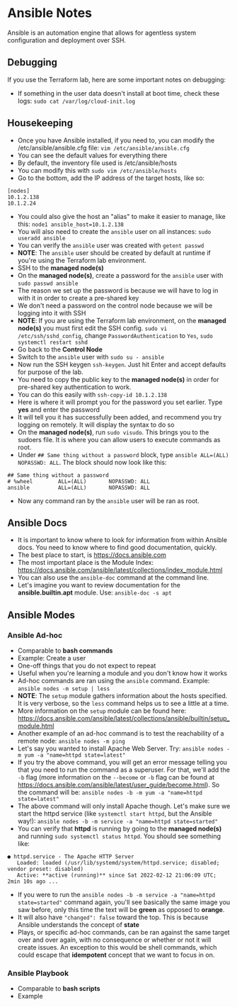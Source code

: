 # Ansible Notes
Ansible is an automation engine that allows for agentless system configuration and deployment over SSH.

## Debugging
If you use the Terraform lab, here are some important notes on debugging:
- If something in the user data doesn't install at boot time, check these logs: `sudo cat /var/log/cloud-init.log`

## Housekeeping
- Once you have Ansible installed, if you need to, you can modify the /etc/ansible/ansible.cfg file: `vim /etc/ansible/ansible.cfg`
- You can see the default values for everything there
- By default, the inventory file used is /etc/ansible/hosts
- You can modify this with `sudo vim /etc/ansible/hosts`
- Go to the bottom, add the IP address of the target hosts, like so:
```
[nodes]
10.1.2.138
10.1.2.24
```
- You could also give the host an "alias" to make it easier to manage, like this: `node1 ansible_host=10.1.2.138`
- You will also need to create the `ansible` user on all instances: `sudo useradd ansible`
- You can verify the `ansible` user was created with `getent passwd`
- **NOTE**: The `ansible` user should be created by default at runtime if you're using the Terraform lab environment.
- SSH to the **managed node(s)**
- On the **managed node(s)**, create a password for the `ansible` user with `sudo passwd ansible`
- The reason we set up the password is because we will have to log in with it in order to create a pre-shared key
- We don't need a password on the control node because we  will be logging into it with SSH
- **NOTE**: If you are using the Terraform lab environment, on the **managed node(s)** you must first edit the SSH config. `sudo vi /etc/ssh/sshd_config`, change `PasswordAuthentication` to `Yes`, `sudo systemctl restart sshd`
- Go back to the **Control Node**
- Switch to the `ansible` user with `sudo su - ansible`
- Now run the SSH keygen `ssh-keygen`. Just hit Enter and accept defaults for purpose of the lab. 
- You need to copy the public key to the **managed node(s)** in order for pre-shared key authentication to work.
- You can do this easily with `ssh-copy-id 10.1.2.138`
- Here is where it will prompt you for the password you set earlier. Type **yes** and enter the password
- It will tell you it has successfully been added, and recommend you try logging on remotely. It will display the syntax to do so
- On the **managed node(s)**, run `sudo visudo`. This brings you to the sudoers file. It is where you can allow users to execute commands as root.
- Under `## Same thing without a password` block, type `ansible ALL=(ALL) NOPASSWD: ALL`. The block should now look like this:
```
## Same thing without a password
# %wheel        ALL=(ALL)       NOPASSWD: ALL
ansible         ALL=(ALL)       NOPASSWD: ALL
```
- Now any command ran by the `ansible` user will be ran as root.

## Ansible Docs
- It is important to know where to look for information from within Ansible docs. You need to know where to find good documentation, quickly.
- The best place to start, is https://docs.ansible.com
- The most important place is the Module Index: https://docs.ansible.com/ansible/latest/collections/index_module.html
- You can also use the `ansible-doc` command at the command line. 
- Let's imagine you want to review documentation for the **ansible.builtin.apt** module. Use:
`ansible-doc -s apt`

## Ansible Modes
### Ansible Ad-hoc
- Comparable to **bash commands**
- Example: Create a user
- One-off things that you do not expect to repeat
- Useful when you're learning a module and you don't know how it works
- Ad-hoc commands are ran using the `ansible` command. Example: 
`ansible nodes -m setup | less`
- **NOTE**: The `setup` module gathers information about the hosts specified. It is very verbose, so the `less` command helps us to see a little at a time.
- More information on the `setup` module can be found here: https://docs.ansible.com/ansible/latest/collections/ansible/builtin/setup_module.html 
- Another example of an ad-hoc command is to test the reachability of a remote node:
`ansible nodes -m ping`
- Let's say you wanted to install Apache Web Server. Try:
`ansible nodes -m yum -a "name=httpd state=latest"`
- If you try the above command, you will get an error message telling you that you need to run the command as a superuser. For that, we'll add the `-b` flag (more information on the `--become` or `-b` flag can be found at https://docs.ansible.com/ansible/latest/user_guide/become.html). So the command will be:
`ansible nodes -b -m yum -a "name=httpd state=latest"`
- The above command will only install Apache though. Let's make sure we start the httpd service (like `systemctl start httpd`, but the Ansible way!):
`ansible nodes -b -m service -a "name=httpd state=started"`
- You can verify that **httpd** is running by going to the **managed node(s)** and running `sudo systemctl status httpd`. You should see something like:
```
● httpd.service - The Apache HTTP Server
   Loaded: loaded (/usr/lib/systemd/system/httpd.service; disabled; vendor preset: disabled)
   Active: **active (running)** since Sat 2022-02-12 21:06:09 UTC; 2min 10s ago ...
```
- If you were to run the `ansible nodes -b -m service -a "name=httpd state=started"` command again, you'll see basically the same image you saw before, only this time the text will be **green** as opposed to **orange**. 
- It will also have `"changed": false` toward the top. This is because Ansible understands the concept of **state**
- Plays, or specific ad-hoc commands, can be ran against the same target over and over again, with no consequence or whether or not it will create issues. An exception to this would be shell commands, which could escape that **idempotent** concept that we want to focus in on.

### Ansible Playbook
- Comparable to **bash scripts**
- Example 